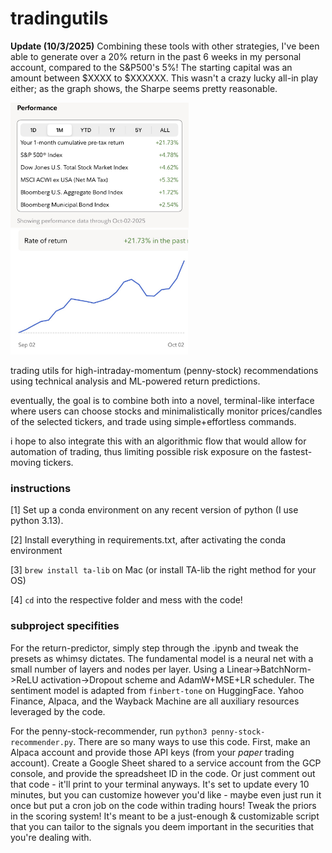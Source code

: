 # tradingutils

**Update (10/3/2025)** Combining these tools with other strategies, I've been able to generate over a 20% return in the past 6 weeks in my personal account, compared to the S&P500's 5%! The starting capital was an amount between $XXXX to $XXXXXX. This wasn't a crazy lucky all-in play either; as the graph shows, the Sharpe seems pretty reasonable.

<img src="https://github.com/brcssong/tradingutils/blob/main/performance_update.jpg" height="200" /><img src="https://github.com/brcssong/tradingutils/blob/main/performance_graph.jpg" height="200" />

trading utils for high-intraday-momentum (penny-stock) recommendations using technical analysis and ML-powered return predictions.

eventually, the goal is to combine both into a novel, terminal-like interface where users can choose stocks and minimalistically monitor prices/candles of the selected tickers, and trade using simple+effortless commands.

i hope to also integrate this with an algorithmic flow that would allow for automation of trading, thus limiting possible risk exposure on the fastest-moving tickers.

### instructions

[1] Set up a conda environment on any recent version of python (I use python 3.13).

[2] Install everything in requirements.txt, after activating the conda environment

[3] `brew install ta-lib` on Mac (or install TA-lib the right method for your OS)

[4] `cd` into the respective folder and mess with the code!

### subproject specifities

For the return-predictor, simply step through the .ipynb and tweak the presets as whimsy dictates. The fundamental model is a neural net with a small number of layers and nodes per layer. Using a Linear->BatchNorm->ReLU activation->Dropout scheme and AdamW+MSE+LR scheduler. The sentiment model is adapted from `finbert-tone` on HuggingFace. Yahoo Finance, Alpaca, and the Wayback Machine are all auxiliary resources leveraged by the code.

For the penny-stock-recommender, run `python3 penny-stock-recommender.py`. There are so many ways to use this code. First, make an Alpaca account and provide those API keys (from your _paper_ trading account). Create a Google Sheet shared to a service account from the GCP console, and provide the spreadsheet ID in the code. Or just comment out that code - it'll print to your terminal anyways. It's set to update every 10 minutes, but you can customize however you'd like - maybe even just run it once but put a cron job on the code within trading hours! Tweak the priors in the scoring system! It's meant to be a just-enough & customizable script that you can tailor to the signals you deem important in the securities that you're dealing with.
